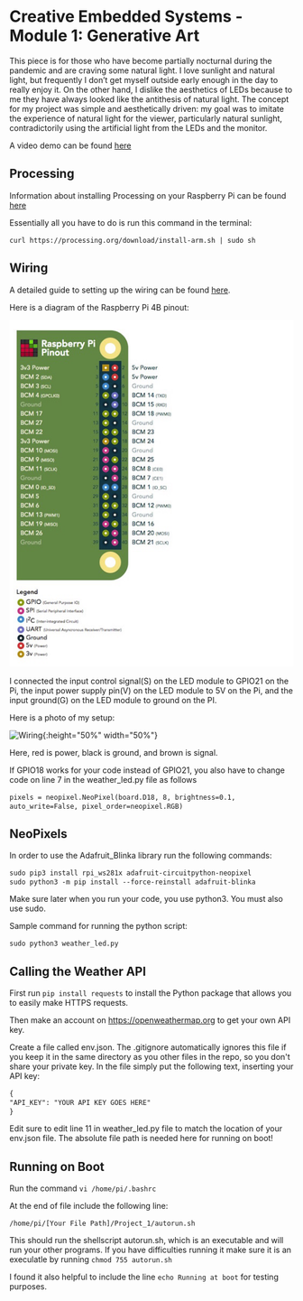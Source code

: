 

# Creative Embedded Systems - Module 1: Generative Art

This piece is for those who have become partially nocturnal during the pandemic and are craving some natural light. I love sunlight and natural light, but frequently I don’t get myself outside early enough in the day to really enjoy it. On the other hand, I dislike the aesthetics of LEDs because to me they have always looked like the antithesis of natural light. The concept for my project was simple and aesthetically driven: my goal was to imitate the experience of natural light for the viewer, particularly natural sunlight, contradictorily using the artificial light from the LEDs and the monitor.

A video demo can be found [here](https://youtu.be/GxhtRcsm3iU)

## Processing
Information about installing Processing on your Raspberry Pi can be found [here](https://pi.processing.org/download/)

Essentially all you have to do is run this command in the terminal: 
```
curl https://processing.org/download/install-arm.sh | sudo sh
```

## Wiring

A detailed guide to setting up the wiring can be found [here](https://learn.adafruit.com/neopixels-on-raspberry-pi/raspberry-pi-wiring).

Here is a diagram of the Raspberry Pi 4B pinout: 

![Pinout](RaspberryPiPinout.png)

I connected the input control signal(S) on the LED module to GPIO21 on the Pi, the input power supply pin(V) on the LED module to 5V on the Pi, and the input ground(G) on the LED module to ground on the PI. 

Here is a photo of my setup: 

![Wiring](wiring.png){:height="50%" width="50%"}

Here, red is power, black is ground, and brown is signal.

If GPIO18 works for your code instead of GPIO21, you also have to change code on line 7 in the weather_led.py file as follows
```
pixels = neopixel.NeoPixel(board.D18, 8, brightness=0.1, auto_write=False, pixel_order=neopixel.RGB)
```

## NeoPixels

In order to use the Adafruit_Blinka library run the following commands: 
```
sudo pip3 install rpi_ws281x adafruit-circuitpython-neopixel
sudo python3 -m pip install --force-reinstall adafruit-blinka
```
Make sure later when you run your code, you use python3. You must also use sudo.

Sample command for running the python script:

```
sudo python3 weather_led.py
```

## Calling the Weather API
First run `pip install requests` to install the Python package that allows you to easily make HTTPS requests. 

Then make an account on https://openweathermap.org to get your own API key. 

Create a file called env.json. The .gitignore automatically ignores this file if you keep it in the same directory as you other files in the repo, so you don't share your private key. In the file simply put the following text, inserting your API key: 
```
{
"API_KEY": "YOUR API KEY GOES HERE"
}
```

Edit sure to edit line 11 in weather_led.py file to match the location of your env.json file. The absolute file path is needed here for running on boot!


## Running on Boot
Run the command `vi /home/pi/.bashrc`

At the end of file include the following line: 

```
/home/pi/[Your File Path]/Project_1/autorun.sh
```
 This should run the shellscript autorun.sh, which is an executable and will run your other programs. If you have difficulties running it make sure it is an execulatle by running `chmod 755 autorun.sh`

I found it also helpful to include the line `echo Running at boot` for testing purposes. 


